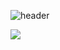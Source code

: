 ![header](https://capsule-render.vercel.app/api?type=venom&height=200&color=A6E1E6&text=Csiimnida&fontAlign=50&descAlign=50&fontAlignY=50&fontColor=444444&animation=fadeIn&rotate=0&section=header&reversal=false)

<img src="https://camo.githubusercontent.com/c9421a6fb8261b647e51fa3b239b04941bf6f947bff1093f13136129bac5527a/68747470733a2f2f696d672e736869656c64732e696f2f62616467652f56697375616c25323053747564696f2d3543324439313f7374796c653d666f722d7468652d6261646765266c6f676f3d56697375616c53747564696f266c6f676f436f6c6f723d7768697465">
